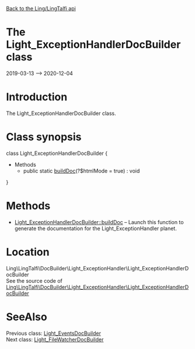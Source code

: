 [Back to the Ling/LingTalfi api](https://github.com/lingtalfi/LingTalfi/blob/master/doc/api/Ling/LingTalfi.md)



The Light_ExceptionHandlerDocBuilder class
================
2019-03-13 --> 2020-12-04






Introduction
============

The Light_ExceptionHandlerDocBuilder class.



Class synopsis
==============


class <span class="pl-k">Light_ExceptionHandlerDocBuilder</span>  {

- Methods
    - public static [buildDoc](https://github.com/lingtalfi/LingTalfi/blob/master/doc/api/Ling/LingTalfi/DocBuilder/Light_ExceptionHandler/Light_ExceptionHandlerDocBuilder/buildDoc.md)(?$htmlMode = true) : void

}






Methods
==============

- [Light_ExceptionHandlerDocBuilder::buildDoc](https://github.com/lingtalfi/LingTalfi/blob/master/doc/api/Ling/LingTalfi/DocBuilder/Light_ExceptionHandler/Light_ExceptionHandlerDocBuilder/buildDoc.md) &ndash; Launch this function to generate the documentation for the Light_ExceptionHandler planet.





Location
=============
Ling\LingTalfi\DocBuilder\Light_ExceptionHandler\Light_ExceptionHandlerDocBuilder<br>
See the source code of [Ling\LingTalfi\DocBuilder\Light_ExceptionHandler\Light_ExceptionHandlerDocBuilder](https://github.com/lingtalfi/LingTalfi/blob/master/DocBuilder/Light_ExceptionHandler/Light_ExceptionHandlerDocBuilder.php)



SeeAlso
==============
Previous class: [Light_EventsDocBuilder](https://github.com/lingtalfi/LingTalfi/blob/master/doc/api/Ling/LingTalfi/DocBuilder/Light_Events/Light_EventsDocBuilder.md)<br>Next class: [Light_FileWatcherDocBuilder](https://github.com/lingtalfi/LingTalfi/blob/master/doc/api/Ling/LingTalfi/DocBuilder/Light_FileWatcher/Light_FileWatcherDocBuilder.md)<br>
